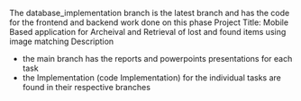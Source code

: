 The database_implementation branch is the latest branch and has the code for the frontend and backend work done on this phase
Project Title: Mobile Based application for Archeival and Retrieval of lost and found items using image matching 
Description 
- the main branch has the reports and powerpoints presentations for each task
- the Implementation (code Implementation) for the individual tasks are found in their respective branches

